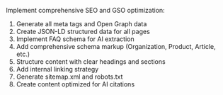 Implement comprehensive SEO and GSO optimization:
1. Generate all meta tags and Open Graph data
2. Create JSON-LD structured data for all pages
3. Implement FAQ schema for AI extraction
4. Add comprehensive schema markup (Organization, Product, Article, etc.)
5. Structure content with clear headings and sections
6. Add internal linking strategy
7. Generate sitemap.xml and robots.txt
8. Create content optimized for AI citations